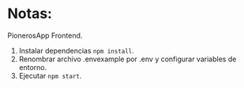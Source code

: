 # Notas:

PionerosApp Frontend.

1. Instalar dependencias `npm install`.
2. Renombrar archivo .envexample por .env y configurar variables de entorno.
3. Ejecutar `npm start`.
